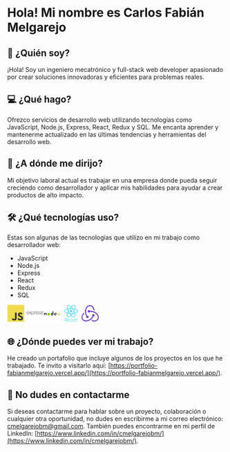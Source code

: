 # Hola! Mi nombre es Carlos Fabián Melgarejo

## 👋 ¿Quién soy?

¡Hola! Soy un ingeniero mecatrónico y full-stack web developer apasionado por crear soluciones innovadoras y eficientes para problemas reales.

## 💻 ¿Qué hago?

Ofrezco servicios de desarrollo web utilizando tecnologías como JavaScript, Node.js, Express, React, Redux y SQL. Me encanta aprender y mantenerme actualizado en las últimas tendencias y herramientas del desarrollo web.

## 🚀 ¿A dónde me dirijo?

Mi objetivo laboral actual es trabajar en una empresa donde pueda seguir creciendo como desarrollador y aplicar mis habilidades para ayudar a crear productos de alto impacto.

## 🛠 ¿Qué tecnologías uso?

Estas son algunas de las tecnologías que utilizo en mi trabajo como desarrollador web:

- JavaScript
- Node.js
- Express
- React
- Redux
- SQL 

<img src="https://raw.githubusercontent.com/devicons/devicon/master/icons/javascript/javascript-original.svg" alt="javascript" width="40" height="40"/> <img src="https://raw.githubusercontent.com/devicons/devicon/master/icons/express/express-original-wordmark.svg" alt="express" width="40" height="40"/><img src="https://raw.githubusercontent.com/devicons/devicon/master/icons/nodejs/nodejs-original-wordmark.svg" alt="nodejs" width="40" height="40"/> <img src="https://raw.githubusercontent.com/devicons/devicon/master/icons/react/react-original-wordmark.svg" alt="react" width="40" height="40"/> <img src="https://raw.githubusercontent.com/devicons/devicon/master/icons/redux/redux-original.svg" alt="redux" width="40" height="40"/> 

## 🌐 ¿Dónde puedes ver mi trabajo?

He creado un portafolio que incluye algunos de los proyectos en los que he trabajado. Te invito a visitarlo aquí: [https://portfolio-fabianmelgarejo.vercel.app/](https://portfolio-fabianmelgarejo.vercel.app/).

## 📧 No dudes en contactarme

Si deseas contactarme para hablar sobre un proyecto, colaboración o cualquier otra oportunidad, no dudes en escribirme a mi correo electrónico: cmelgarejobm@gmail.com. También puedes encontrarme en mi perfil de LinkedIn: [https://www.linkedin.com/in/cmelgarejobm/](https://www.linkedin.com/in/cmelgarejobm/).

